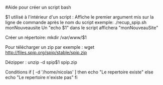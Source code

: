#Aide pour créer un script bash

$1 utilisé à l'intérieur d'un script : Affiche le premier argument mis sur la ligne de commande après le nom du script exemple:
./recup_spip.sh monNouveausite
Un "echo $1" dans le script affichera "monNouveauSite" 

Créer un répertoire:
mkdir /var/www/$1

Pour télécharger un zip par exemple :
wget http://files.spip.org/spip/stable/spip.zip

Dézipper :
unzip -d spip$1 spip.zip

Conditions
if [ -d '/home/nicolas' ]
then
    echo "Le repertoire existe"
else
    echo "Le repertoire n'existe pas"
fi

